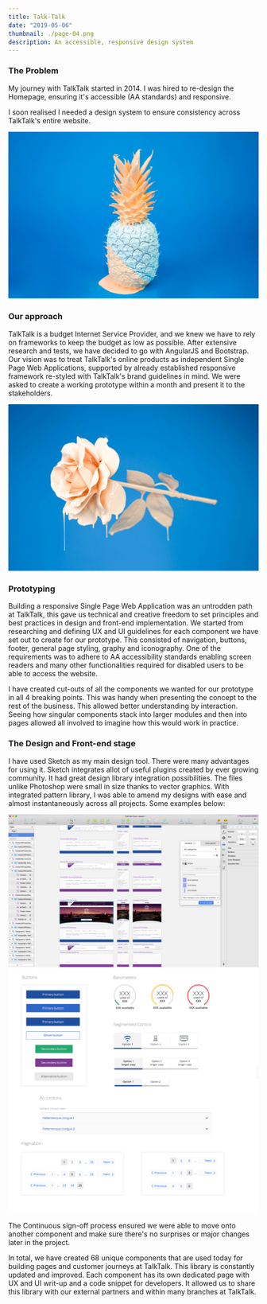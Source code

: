 ```yaml
---
title: Talk-Talk
date: "2019-05-06"
thumbnail: ./page-04.png
description: An accessible, responsive design system
---
```


### The Problem

My journey with TalkTalk started in 2014. I was hired to re-design the Homepage, ensuring it's accessible (AA standards) and responsive.

I soon realised I needed a design system to ensure consistency across TalkTalk's entire website.

![It's all blue](./cody-davis-253925-unsplash.jpg)

### Our approach

TalkTalk is a budget Internet Service Provider, and we knew we have to rely on frameworks to keep the budget as low as possible. After extensive research and tests, we have decided to go with AngularJS and Bootstrap. Our vision was to treat TalkTalk's online products as independent Single Page Web Applications, supported by already established responsive framework re-styled with TalkTalk's brand guidelines in mind. We were asked to create a working prototype within a month and present it to the stakeholders.

![It's all blue](./cody-davis-259003-unsplash.jpg)

### Prototyping

Building a responsive Single Page Web Application was an untrodden path at TalkTalk, this gave us technical and creative freedom to set principles and best practices in design and front-end implementation. We started from researching and defining UX and UI guidelines for each component we have set out to create for our prototype. This consisted of navigation, buttons, footer, general page styling, graphy and iconography. One of the requirements was to adhere to AA accessibility standards enabling screen readers and many other functionalities required for disabled users to be able to access the website.

I have created cut-outs of all the components we wanted for our prototype in all 4 breaking points. This was handy when presenting the concept to the rest of the business. This allowed better understanding by interaction. Seeing how singular components stack into larger modules and then into pages allowed all involved to imagine how this would work in practice.

### The Design and Front-end stage

I have used Sketch as my main design tool. There were many advantages for using it. Sketch integrates allot of useful plugins created by ever growing community. It had great design library integration possibilities. The files unlike Photoshop were small in size thanks to vector graphics. With integrated pattern library, I was able to amend my designs with ease and almost instantaneously across all projects. Some examples below:

![It's all blue](./baseline-headers.png)
![It's all blue](./page-06.png)

The Continuous sign-off process ensured we were able to move onto another component and make sure there's no surprises or major changes later in the project.

In total, we have created 68 unique components that are used today for building pages and customer journeys at TalkTalk. This library is constantly updated and improved. Each component has its own dedicated page with UX and UI writ-up and a code snippet for developers. It allowed us to share this library with our external partners and within many branches at TalkTalk.
